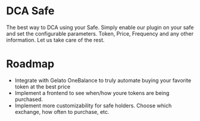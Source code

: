 # DCA Safe

The best way to DCA using your Safe. Simply enable our plugin on your safe and set the configurable parameters.
Token, Price, Frequency and any other information. Let us take care of the rest.

# Roadmap
- Integrate with Gelato OneBalance to truly automate buying your favorite token at the best price
- Implement a frontend to see when/how youre tokens are being purchased.
- Implement more customizability for safe holders. Choose which exchange, how often to purchase, etc.